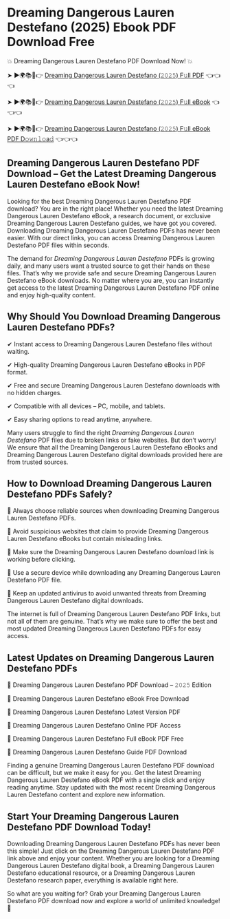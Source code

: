 # Dreaming Dangerous Lauren Destefano (2025) Ebook PDF Download Free

💥 Dreaming Dangerous Lauren Destefano PDF Download Now! 💥

➤ ►🌍📚📱👉 [Dreaming Dangerous Lauren Destefano (𝟸𝟶𝟸𝟻) F𝚞ll PDF](https://getpdf.xyz/dreaming-dangerous-lauren-destefano) 👈👈👈


➤ ►🌍📚📱👉 [Dreaming Dangerous Lauren Destefano (𝟸𝟶𝟸𝟻) F𝚞ll eBook](https://getpdf.xyz/dreaming-dangerous-lauren-destefano) 👈👈👈


➤ ►🌍📚📱👉 [Dreaming Dangerous Lauren Destefano (𝟸𝟶𝟸𝟻) F𝚞ll eBook PDF D𝚘𝚠𝚗𝚕𝚘a𝚍](https://getpdf.xyz/dreaming-dangerous-lauren-destefano) 👈👈👈


## Dreaming Dangerous Lauren Destefano PDF Download – Get the Latest Dreaming Dangerous Lauren Destefano eBook Now!

Looking for the best Dreaming Dangerous Lauren Destefano PDF download? You are in the right place! Whether you need the latest Dreaming Dangerous Lauren Destefano eBook, a research document, or exclusive Dreaming Dangerous Lauren Destefano guides, we have got you covered. Downloading Dreaming Dangerous Lauren Destefano PDFs has never been easier. With our direct links, you can access Dreaming Dangerous Lauren Destefano PDF files within seconds.

The demand for *Dreaming Dangerous Lauren Destefano* PDFs is growing daily, and many users want a trusted source to get their hands on these files. That’s why we provide safe and secure Dreaming Dangerous Lauren Destefano eBook downloads. No matter where you are, you can instantly get access to the latest Dreaming Dangerous Lauren Destefano PDF online and enjoy high-quality content.

## Why Should You Download Dreaming Dangerous Lauren Destefano PDFs?

✔ Instant access to Dreaming Dangerous Lauren Destefano files without waiting.

✔ High-quality Dreaming Dangerous Lauren Destefano eBooks in PDF format.

✔ Free and secure Dreaming Dangerous Lauren Destefano downloads with no hidden charges.

✔ Compatible with all devices – PC, mobile, and tablets.

✔ Easy sharing options to read anytime, anywhere.

Many users struggle to find the right *Dreaming Dangerous Lauren Destefano* PDF files due to broken links or fake websites. But don’t worry! We ensure that all the Dreaming Dangerous Lauren Destefano eBooks and Dreaming Dangerous Lauren Destefano digital downloads provided here are from trusted sources.

## How to Download Dreaming Dangerous Lauren Destefano PDFs Safely?

📌 Always choose reliable sources when downloading Dreaming Dangerous Lauren Destefano PDFs.

📌 Avoid suspicious websites that claim to provide Dreaming Dangerous Lauren Destefano eBooks but contain misleading links.

📌 Make sure the Dreaming Dangerous Lauren Destefano download link is working before clicking.

📌 Use a secure device while downloading any Dreaming Dangerous Lauren Destefano PDF file.

📌 Keep an updated antivirus to avoid unwanted threats from Dreaming Dangerous Lauren Destefano digital downloads.

The internet is full of Dreaming Dangerous Lauren Destefano PDF links, but not all of them are genuine. That’s why we make sure to offer the best and most updated Dreaming Dangerous Lauren Destefano PDFs for easy access.

## Latest Updates on Dreaming Dangerous Lauren Destefano PDFs

🔹 Dreaming Dangerous Lauren Destefano PDF Download – 𝟸𝟶𝟸𝟻 Edition

🔹 Dreaming Dangerous Lauren Destefano eBook Free Download

🔹 Dreaming Dangerous Lauren Destefano Latest Version PDF

🔹 Dreaming Dangerous Lauren Destefano Online PDF Access

🔹 Dreaming Dangerous Lauren Destefano Full eBook PDF Free

🔹 Dreaming Dangerous Lauren Destefano Guide PDF Download

Finding a genuine Dreaming Dangerous Lauren Destefano PDF download can be difficult, but we make it easy for you. Get the latest Dreaming Dangerous Lauren Destefano eBook PDF with a single click and enjoy reading anytime. Stay updated with the most recent Dreaming Dangerous Lauren Destefano content and explore new information.

## Start Your Dreaming Dangerous Lauren Destefano PDF Download Today!

Downloading Dreaming Dangerous Lauren Destefano PDFs has never been this simple! Just click on the Dreaming Dangerous Lauren Destefano PDF link above and enjoy your content. Whether you are looking for a Dreaming Dangerous Lauren Destefano digital book, a Dreaming Dangerous Lauren Destefano educational resource, or a Dreaming Dangerous Lauren Destefano research paper, everything is available right here.

So what are you waiting for? Grab your Dreaming Dangerous Lauren Destefano PDF download now and explore a world of unlimited knowledge! 🚀